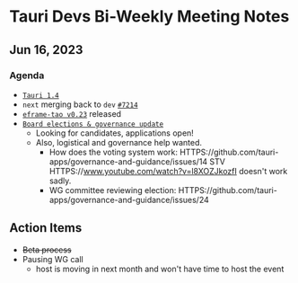 # Tauri Devs Bi-Weekly Meeting Notes

## Jun 16, 2023

### Agenda

-   [`Tauri 1.4`](HTTPS://tauri.app/blog/2023/06/14/tauri-1-4/)
-   `next` merging back to `dev`
    [`#7214`](HTTPS://github.com/tauri-apps/tauri/pull/7214)
-   [`eframe-tao v0.23`](HTTPS://github.com/tauri-apps/egui/releases/tag/eframe_tao-v0.23.0)
    released
-   [`Board elections & governance update`](HTTPS://tauri.app/blog/2023/06/15/tauri-board-elections-and-governance-updates)
    -   Looking for candidates, applications open!
    -   Also, logistical and governance help wanted.
        -   How does the voting system work:
            HTTPS://github.com/tauri-apps/governance-and-guidance/issues/14 STV
            HTTPS://www.youtube.com/watch?v=l8XOZJkozfI doesn't work sadly.
        -   WG committee reviewing election:
            HTTPS://github.com/tauri-apps/governance-and-guidance/issues/24

## Action Items

-   ~~Beta process~~
-   Pausing WG call
    -   host is moving in next month and won't have time to host the event
